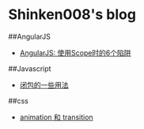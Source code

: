 # Shinken008's blog
##AngularJS
* [AngularJS: 使用Scope时的6个陷阱](https://github.com/shinken008/blog/issues/1)

##Javascript
* [闭包的一些用法](https://github.com/shinken008/blog/issues/2)

##css
* [animation 和 transition](https://github.com/shinken008/blog/issues/3)
